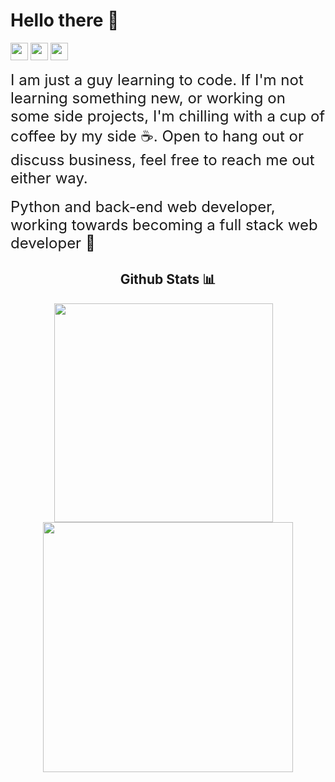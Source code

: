 <!-- Greeting Section -->

# Hello there 👋

<!-- Contact me section -->

<p>
    <a href="mailto:asleyrobleto@gmail.com" target="_blank"><img height="28" src = "https://img.shields.io/badge/email-8B89CC?&style=for-the-badge&logo=protonmail&logoColor=white"></a>
    <a href="https://linkedin.com/in/asley-lópez-351abb217" target="_blank"> <img height="28" src = "https://img.shields.io/badge/-LinkedIn-0e76a8?style=for-the-badge&logo=Linkedin&logoColor=white"></a>
    <a href="https://twitter.com/Asley_Robleto" target="_blank"><img height="28" src = "https://img.shields.io/badge/-Twitter-00acee?style=for-the-badge&logo=Twitter&logoColor=white"></a>

</p>

<!-- Bio -->

<font size="5">
I am just a guy learning to code. If I'm not learning something new, or working on some side projects, I'm chilling with a cup of coffee by my side ☕️. Open to hang out or discuss business, feel free to reach me out either way. 
</font>
<br>
<br>
<font size="5">
Python and back-end web developer, working towards becoming a full stack web developer 💪
</font>

<br>

<!-- My Skills Section -->

<!-- Github Stats section -->
<div align="center">
<h2>Github Stats 📊</h2>
<div>
<img src="https://github-readme-stats.vercel.app/api?username=AsleyR&theme=dark&show_icons=true&include_all_commits=true&count_private=true&hide_border=true&hide_rank=true" width=350 style="padding-right: 1em">
<img src="https://github-readme-stats.vercel.app/api/top-langs/?username=AsleyR&theme=dark&layout=compact&hide_border=true" width=400>
</div>

</div>


